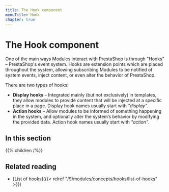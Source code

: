 ```yaml
---
title: The Hook component
menuTitle: Hook
chapter: true
---
```


# The Hook component

One of the main ways Modules interact with PrestaShop is through "Hooks" – PrestaShop's event system. Hooks are extension points which are placed throughout the system, allowing subscribing Modules to be notified of system events, inject content, or even alter the behavior of PrestaShop. 

There are two types of hooks:

- **Display hooks** – Integrated mainly (but not exclusively) in templates, they allow modules to provide content that will be injected at a specific place in a page. Display hook names usually start with _"display"_.
- **Action hooks** – Allow modules to be informed of something happening in the system, and optionally alter the system’s behavior by modifying the provided data. Action hook names usually start with _"action"_.

## In this section

{{% children /%}}

## Related reading

- [List of hooks]({{< relref "/9/modules/concepts/hooks/list-of-hooks" >}})
